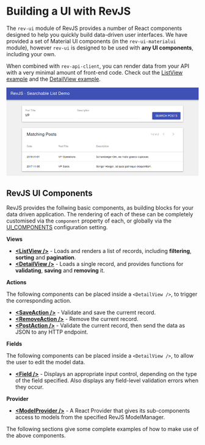# Building a UI with RevJS

The `rev-ui` module of RevJS provides a number of React components designed to
help you quickly build data-driven user interfaces. We have provided a set of
Material UI components (in the `rev-ui-materialui` module), however `rev-ui`
is designed to be used with **any UI components**, including your own.

When combined with `rev-api-client`, you can render data from your API with
a very minimal amount of front-end code. Check out the
[ListView example](simple_list.md) and the
[DetailView example](detail_view.md).

![RevJS UI Example](../img/ui-overview.png)


## RevJS UI Components

RevJS provides the follwing basic components, as building blocks for your data
driven application. The rendering of each of these can be completely customised
via the `component` property of each, or globally via the
[UI_COMPONENTS](/api/rev-ui/index.html#ui_components) configuration setting.

**Views**

* **[&lt;ListView /&gt;](/api/rev-ui/interfaces/ilistviewprops.html)** - Loads and
  renders a list of records, including **filtering**, **sorting** and
  **pagination**.
* **[&lt;DetailView /&gt;](/api/rev-ui/interfaces/idetailviewprops.html)** - Loads
  a single record, and provides functions for **validating**, **saving**
  and **removing** it.

**Actions**

The following components can be placed inside a `<DetailView />`, to trigger
the corresponding action.

* **[&lt;SaveAction /&gt;](/api/rev-ui/interfaces/isaveactionprops.html)** - Validate
  and save the curremt record.
* **[&lt;RemoveAction /&gt;](/api/rev-ui/interfaces/iremoveactionprops.html)** -
  Remove the current record.
* **[&lt;PostAction /&gt;](/api/rev-ui/interfaces/ipostactionprops.html)** - Validate
  the current record, then send the data as JSON to any HTTP endpoint.

**Fields**

The following components can be placed inside a `<DetailView />`, to allow
the user to edit the model data.

* **[&lt;Field /&gt;](/api/rev-ui/interfaces/ifieldprops.html)** - Displays an
  appropriate input control, depending on the type of the field specified.
  Also displays any field-level validation errors when they occur.

**Provider**

* **[&lt;ModelProvider /&gt;](/api/rev-ui/interfaces/imodelproviderprops.html)** -
  A React Provider that gives its sub-components access to models from the
  specified RevJS ModelManager.

The following sections give some complete examples of how to make use of the
above components.